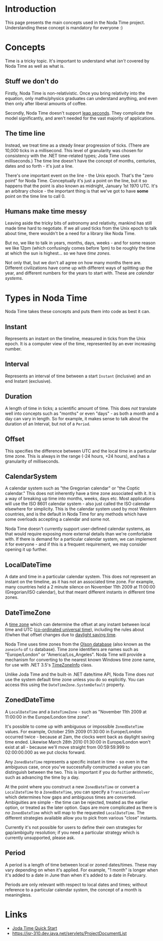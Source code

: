 # Introduction #

This page presents the main concepts used in the Noda Time project. Understanding these concept is mandatory for everyone :)

# Concepts #

Time is a tricky topic. It's important to understand what _isn't_ covered by Noda Time as well as what is.

## Stuff we don't do ##

Firstly, Noda Time is non-relativistic. Once you bring relativity into the equation, only maths/physics graduates can understand anything, and even then only after liberal amounts of coffee.

Secondly, Noda Time doesn't support [leap seconds](http://en.wikipedia.org/wiki/Leap_second). They complicate the model significantly, and aren't needed for the vast majority of applications.

## The time line ##

Instead, we treat time as a steady linear progression of ticks. (There are 10,000 ticks in a millisecond. This level of granularity was chosen for consistency with the .NET time-related types; Joda Time uses milliseconds.) The time line doesn't have the concept of months, centuries, dates and so forth - it's just a line.

There's one important event on the line - the Unix epoch. That's the "zero point" for Noda Time. Conceptually it's just a point on the line, but it so happens that the point is also known as midnight, January 1st 1970 UTC. It's an arbitrary choice - the important thing is that we've got to have **some** point on the time line to call 0.

## Humans make time messy ##

Leaving aside the tricky bits of astronomy and relativity, mankind has still made time hard to negotiate. If we all used ticks from the Unix epoch to talk about time, there wouldn't be a need for a library like Noda Time.

But no, we like to talk in years, months, days, weeks - and for some reason we like 12pm (which confusingly comes before 1pm) to be roughly the time at which the sun is highest... so we have _time zones_.

Not only that, but we don't all agree on how many months there are. Different civilizations have come up with different ways of splitting up the year, and different numbers for the years to start with. These are _calendar systems_.

# Types in Noda Time #

Noda Time takes these concepts and puts them into code as best it can.

## Instant ##

Represents an instant on the timeline, measured in ticks from the Unix epoch. It is a computer view of the time, represented by an ever increasing number.

## Interval ##

Represents an interval of time between a start `Instant` (inclusive) and an end Instant (exclusive).

## Duration ##

A length of time in ticks; a scientific amount of time. This does _not_ translate well into concepts such as "months" or even "days" - as both a month and a day can vary in length. So for example, it makes sense to talk about the duration of an Interval, but not of a `Period`.

## Offset ##

This specifies the difference between UTC and the local time in a particular time zone. This is always in the range (-24 hours, +24 hours), and has a granularity of milliseconds.

## CalendarSystem ##

A calendar system such as "the Gregorian calendar" or "the Coptic calendar." This does not inherently have a time zone associated with it. It is a way of breaking up time into months, weeks, days etc. Most applications will use the ISO 8601 calendar system - also just called the ISO calendar elsewhere for simplicity. This is the calendar system used by most Western countries, and is the default in Noda Time for any methods which have some overloads accepting a calendar and some not.

Noda Time doesn't currently support user-defined calendar systems, as that would require exposing more external details than we're comfortable with. If there is demand for a particular calendar system, we can implement it for everyone - and if this is a frequent requirement, we may consider opening it up further.

## LocalDateTime ##

A date and time in a particular calendar system. This does not represent an instant on the timeline, as it has not an associated time zone. For example, many countries held a 2 minute silence on November 11th 2009 at 11:00:00 (Gregorian/ISO calendar), but that meant different instants in different time zones.

## DateTimeZone ##

A [time zone](http://en.wikipedia.org/wiki/Time_zone) which can determine the offset at any instant between local time and UTC ([co-ordinated universal time](http://en.wikipedia.org/wiki/Coordinated_Universal_Time)), including the rules about if/when that offset changes due to [daylight saving time](http://en.wikipedia.org/wiki/Daylight_saving_time).

Noda Time uses time zones from the [Olson database](http://en.wikipedia.org/wiki/Zoneinfo) (also known as the `zoneinfo` of `tz` database). Time zone identifiers are names such as "Europe/London" or "America/Los\_Angeles". Noda Time will provide a mechanism for converting to the nearest known Windows time zone name, for use with .NET 3.5's [TimeZoneInfo](http://msdn.microsoft.com/en-us/library/system.timezoneinfo.aspx) class.

Unlike Joda Time and the built-in .NET date/time API, Noda Time does _not_ use the system default time zone unless you do so explicitly. You can access this using the `DateTimeZone.SystemDefault` property.

## ZonedDateTime ##

A `LocalDateTime` and a `DateTimeZone` - such as "November 11th 2009 at 11:00:00 in the Europe/London time zone".

It's possible to come up with ambiguous or impossible `ZonedDateTime` values. For example, October 25th 2009 01:30:00 in Europe/London occurred twice - because at 2am, the clocks went back as daylight saving time ended. Likewise March 28th 2010 01:30:00 in Europe/London won't exist at all - because we'll move straight from 00:59:59.999 to 02:00:00.000 as we put clocks forward.

Any `ZonedDateTime` represents a specific instant in time - so even in the ambiguous case, once you've successfully constructed a value you can distinguish between the two. This is important if you do further arithmetic, such as advancing the time by a day.

At the point where you construct a new `ZonedDateTime` or convert a `LocalDateTime` to a `ZonedDateTime`, you can specify a `TransitionResolver` which determines how gaps and ambiguous times are converted. Ambiguities are simple - the time can be rejected, treated as the earlier option, or treated as the later option. Gaps are more complicated as there is _no_ `ZonedDateTime` which will map to the requested `LocalDateTime`. The different strategies available allow you to pick from various "close" instants.

Currently it's not possible for users to define their own strategies for gap/ambiguity resolution; if you need a particular strategy which is currently unsupported, please ask.

## Period ##

A period is a length of time between local or zoned dates/times. These may vary depending on when it's applied. For example, "1 month" is longer when it's added to a date in June than when it's added to a date in February.

Periods are only relevant with respect to local dates and times; without reference to a particular calendar system, the concept of a month is meaningless.

# Links #

  * [Joda Time Quick Start](http://joda-time.sourceforge.net/quickstart.html)
  * https://jsr-310.dev.java.net/servlets/ProjectDocumentList